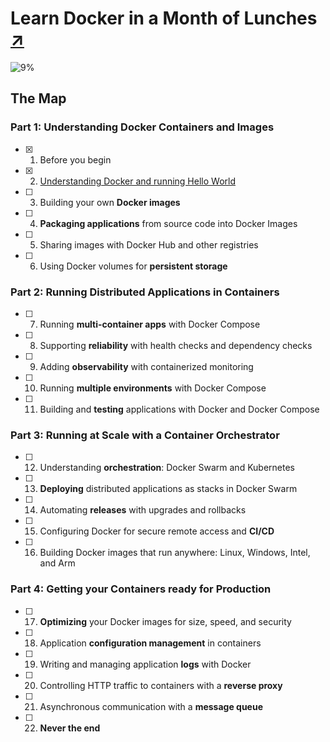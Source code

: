 # Learn Docker in a Month of Lunches [↗]

![9%](https://progress-bar.dev/9)

## The Map

### Part 1: Understanding Docker **Containers** and **Images**

- [x] 1. Before you begin
- [x] 2. [Understanding Docker and running Hello World](02_hello_docker)
- [ ] 3. Building your own **Docker images**
- [ ] 4. **Packaging applications** from source code into Docker Images
- [ ] 5. Sharing images with Docker Hub and other registries
- [ ] 6. Using Docker volumes for **persistent storage**

### Part 2: Running **Distributed Applications** in Containers

- [ ] 7. Running **multi-container apps** with Docker Compose
- [ ] 8. Supporting **reliability** with health checks and dependency checks
- [ ] 9. Adding **observability** with containerized monitoring
- [ ] 10. Running **multiple environments** with Docker Compose
- [ ] 11. Building and **testing** applications with Docker and Docker Compose

### Part 3: Running at Scale with a Container Orchestrator

- [ ] 12. Understanding **orchestration**: Docker Swarm and Kubernetes
- [ ] 13. **Deploying** distributed applications as stacks in Docker Swarm
- [ ] 14. Automating **releases** with upgrades and rollbacks
- [ ] 15. Configuring Docker for secure remote access and **CI/CD**
- [ ] 16. Building Docker images that run anywhere: Linux, Windows, Intel, and Arm

### Part 4: Getting your Containers ready for Production

- [ ] 17. **Optimizing** your Docker images for size, speed, and security
- [ ] 18. Application **configuration management** in containers
- [ ] 19. Writing and managing application **logs** with Docker
- [ ] 20. Controlling HTTP traffic to containers with a **reverse proxy**
- [ ] 21. Asynchronous communication with a **message queue**
- [ ] 22. **Never the end**

[↗]: https://www.manning.com/books/learn-docker-in-a-month-of-lunches

